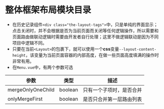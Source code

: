 # 整体框架布局模块目录

- 在历史记录组件`<div class="the-layout-tags">`中，只是单纯的界面显示；点击关闭时，并不会根据是否为当前页面而关闭等任何逻辑操作，所以需要和页面路由做联动逻辑时需要由开发者自行处理；这里不做逻辑联动是因为不同项目中逻辑不同。
- 只要在当前`<Layout>`的包裹下，就可以使用一个**css**变量`--layout-content-height`，该变量为当前页面容器的内部高度，在做一些页面高度填满的操作时非常有用。
- 在`Menu.vue`中，有两个参数可选

| 参数 | 类型 | 描述 |
| ----------------- | ----------------- | ----------------- |
| mergeOnlyOneChild | boolean           | 只有一个子项时，是否合并 |
| onlyMergeFirst    | boolean           | 是否只合并第一层路由列表 |
